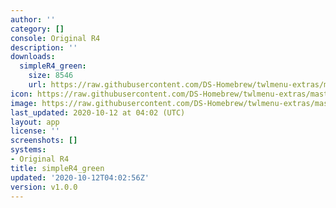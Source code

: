 ```yaml
---
author: ''
category: []
console: Original R4
description: ''
downloads:
  simpleR4_green:
    size: 8546
    url: https://raw.githubusercontent.com/DS-Homebrew/twlmenu-extras/master/s/TWiLightMenu/r4menu/themes/simpleR4_green.7z
icon: https://raw.githubusercontent.com/DS-Homebrew/twlmenu-extras/master/unistore/icons/r4.png
image: https://raw.githubusercontent.com/DS-Homebrew/twlmenu-extras/master/unistore/icons/r4.png
last_updated: 2020-10-12 at 04:02 (UTC)
layout: app
license: ''
screenshots: []
systems:
- Original R4
title: simpleR4_green
updated: '2020-10-12T04:02:56Z'
version: v1.0.0
---
```

